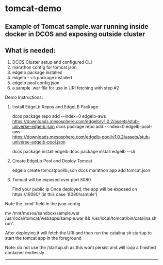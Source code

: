 # tomcat-demo
Example of Tomcat sample.war running inside docker in DCOS and exposing outside cluster
--------------------------------
What is needed:
-----------------------------------
1. DCOS Cluster setup and configured CLI
2. marathon config for tomcat json
3. edgelb package installed
4. edgelb --cli package installed
5. edgelb pool config json
6. a sample .war file for use in URI fetching with step #2

Demo Instructions:

1. Install EdgeLb Repos and EdgeLB Package

    dcos package repo add --index=0 edgelb-aws \
      https://downloads.mesosphere.com/edgelb/v1.0.2/assets/stub-universe-edgelb.json
    dcos package repo add --index=0 edgelb-pool-aws \
      https://downloads.mesosphere.com/edgelb-pool/v1.0.2/assets/stub-universe-edgelb-pool.json
  
    dcos package install edgelb
    dcos package install edgelb --cli

2. Create EdgeLb Pool and Deploy Tomcat 
    
    edgelb create tomcatpoollb.json
    dcos marathon app add tomcat.json

3. Tomcat will be exposed over port 8080

    Find your public ip
    Once deployed, the app will be exposed on https://<your-public-ip>:8080/<nameofwar> (in this case '8080/sample')

Note the 'cmd' field in the json config 

mv /mnt/mesos/sandbox/sample.war /usr/local/tomcat/webapps/sample.war 
&& /usr/local/tomcat/bin/catalina.sh run”. 

After deploying it will fetch the URI and then run the catalina.sh startup to start the tomcat app in the foreground

Note: do not use the /startup.sh as this wont persist and will loop a finished container endlessly

---------------------


